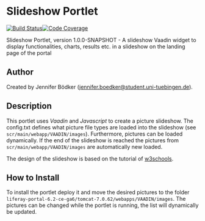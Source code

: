 # Slideshow Portlet

[![Build Status](https://travis-ci.com/qbicsoftware/slideshow-portlet.svg?branch=development)](https://travis-ci.com/qbicsoftware/slideshow-portlet)[![Code Coverage]( https://codecov.io/gh/qbicsoftware/slideshow-portlet/branch/development/graph/badge.svg)](https://codecov.io/gh/qbicsoftware/slideshow-portlet)

Slideshow Portlet, version 1.0.0-SNAPSHOT - A slideshow Vaadin widget to display functionalities, charts, results etc. in a slideshow on the landing page of the portal

## Author
Created by Jennifer Bödker (jennifer.boedker@student.uni-tuebingen.de).

## Description

This portlet uses *Vaadin* and *Javascript* to create a picture slideshow. The config.txt defines what picture file types
are loaded into the slideshow (see `scr/main/webapp/VAADIN/images`). 
Furthermore, pictures can be loaded dynamically. If the end of the slideshow is reached the pictures from `scr/main/webapp/VAADIN/images` are automatically
new loaded.

The design of the slideshow is based on the tutorial of [w3schools](https://www.w3schools.com/howto/howto_js_slideshow.asp "w3schools.com").

## How to Install

To install the portlet deploy it and move the desired pictures to the folder `liferay-portal-6.2-ce-ga6/tomcat-7.0.62/webapps/VAADIN/images`.
The pictures can be changed while the portlet is running, the list will dynamically be updated.
